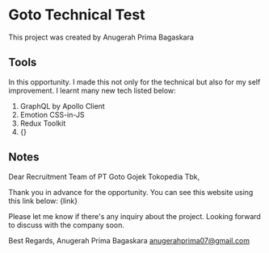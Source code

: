 # Goto Technical Test

This project was created by Anugerah Prima Bagaskara

## Tools

In this opportunity. I made this not only for the technical but also for my self improvement.
I learnt many new tech listed below:
1. GraphQL by Apollo Client
2. Emotion CSS-in-JS
3. Redux Toolkit
4. {}

## Notes
Dear Recruitment Team of PT Goto Gojek Tokopedia Tbk,

Thank you in advance for the opportunity. You can see this website using this link below:
{link}

Please let me know if there's any inquiry about the project.
Looking forward to discuss with the company soon.

Best Regards,
Anugerah Prima Bagaskara
anugerahprima07@gmail.com